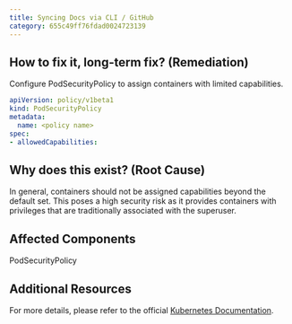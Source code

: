 ```yaml
---
title: Syncing Docs via CLI / GitHub
category: 655c49ff76fdad0024723139
---
```

## How to fix it, long-term fix? (Remediation)

Configure PodSecurityPolicy to assign containers with limited capabilities.

```yaml
apiVersion: policy/v1beta1
kind: PodSecurityPolicy
metadata:
  name: <policy name>
spec:
- allowedCapabilities:
```

## Why does this exist? (Root Cause)

In general, containers should not be assigned capabilities beyond the default set. This poses a high security risk as it provides containers with privileges that are traditionally associated with the superuser.

## Affected Components

PodSecurityPolicy

## Additional Resources

For more details, please refer to the official [Kubernetes Documentation](https://kubernetes.io/docs/concepts/policy/pod-security-policy/).